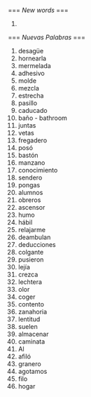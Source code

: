 === *New words* ===

1.

=== *Nuevas Palabras* ===

1. desagüe
2. hornearla
3. mermelada
4. adhesivo
5. molde
6. mezcla
7. estrecha
8. pasillo
9. caducado
10. baño - bathroom
11. juntas
12. vetas
13. fregadero
14. posó
15. bastón
16. manzano
17. conocimiento
18. sendero
19. pongas
20. alumnos
21. obreros
22. ascensor
23. humo
24. hábil
25. relajarme   
26. deambulan
27. deducciones
28. colgante
29. pusieron
30. lejía
31. crezca
32. lechtera
33. olor
34. coger
35. contento
36. zanahoria
37. lentitud
38. suelen
39. almacenar
40. caminata
41. Al
42. afiló
43. granero
44. agotamos
45. filo
46. hogar

